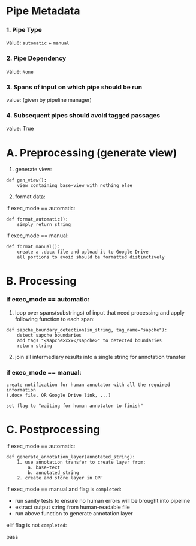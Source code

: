 # Pipe Metadata

### 1. Pipe Type

value: `automatic` + `manual`

### 2. Pipe Dependency

value: `None`

### 3. Spans of input on which pipe should be run

value: (given by pipeline manager)

### 4. Subsequent pipes should avoid tagged passages

value: True

# A. Preprocessing (generate view)

1. generate view:
```
def gen_view():
    view containing base-view with nothing else
```

2. format data:

if exec_mode == automatic:
```
def format_automatic():
    simply return string
```

if exec_mode == manual:
```
def format_manual():
    create a .docx file and upload it to Google Drive
    all portions to avoid should be formatted distinctively
```

# B. Processing

### if exec_mode == automatic:

1. loop over spans(substrings) of input that need processing and apply following function to each span:
```
def sapche_boundary_detection(in_string, tag_name="sapche"):
    detect sapche boundaries
    add tags "<sapche>xxx</sapche>" to detected boundaries
    return string
```

2. join all intermediary results into a single string for annotation transfer

### if exec_mode == manual:
```
create notification for human annotator with all the required information
(.docx file, OR Google Drive link, ...)

set flag to "waiting for human annotator to finish"
```

# C. Postprocessing

if exec_mode == automatic:
```
def generate_annotation_layer(annotated_string):
    1. use annotation transfer to create layer from:
        a. base-text
        b. annotated_string
    2. create and store layer in OPF
```

if exec_mode == manual and flag is `completed`:

- run sanity tests to ensure no human errors will be brought into pipeline
- extract output string from human-readable file
- run above function to generate annotation layer

elif flag is not `completed`:

pass
